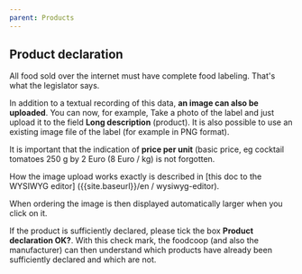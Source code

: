 ```yaml
---
parent: Products
---
```

## Product declaration

All food sold over the internet must have complete food labeling. That's what the legislator says.

In addition to a textual recording of this data, **an image can also be uploaded**. You can now, for example, Take a photo of the label and just upload it to the field **Long description** (product). It is also possible to use an existing image file of the label (for example in PNG format).

It is important that the indication of **price per unit** (basic price, eg cocktail tomatoes 250 g by 2 Euro (8 Euro / kg) is not forgotten.

How the image upload works exactly is described in [this doc to the WYSIWYG editor] ({{site.baseurl}}/en / wysiwyg-editor).

When ordering the image is then displayed automatically larger when you click on it.

If the product is sufficiently declared, please tick the box **Product declaration OK?**. With this check mark, the foodcoop (and also the manufacturer) can then understand which products have already been sufficiently declared and which are not.
